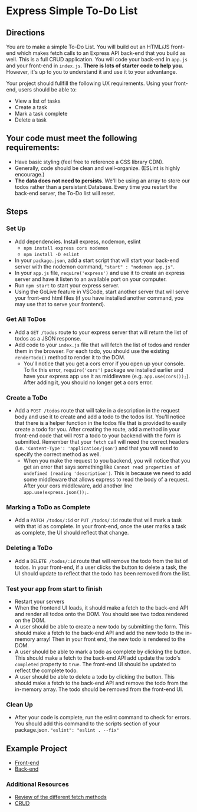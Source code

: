 # Express Simple To-Do List

## Directions
You are to make a simple To-Do List. You will build out an HTML/JS front-end which makes fetch calls to an Express API back-end that you build as well. This is a full CRUD application. You will code your back-end in `app.js` and your front-end in `index.js`. **There is lots of starter code to help you.** However, it's up to you to understand it and use it to your advantange.  

Your project should fullfill the following UX requirements. Using your front-end, users should be able to:
  * View a list of tasks
  * Create a task
  * Mark a task complete
  * Delete a task

## Your code must meet the following requirements:
  * Have basic styling (feel free to reference a CSS library CDN).
  * Generally, code should be clean and well-organize. (ESLint is highly encourage.)
  * **The data does not need to persists**. We'll be using an array to store our todos rather than a persistant Database. Every time you restart the back-end server, the To-Do list will reset. 

## Steps

### Set Up
  * Add dependencies. Install express, nodemon, eslint
      - `npm install express cors nodemon`
      - `npm install -D eslint`
  * In your `package.json`, add a start script that will start your back-end server with the nodemon command, `"start" : "nodemon app.js"`.
  * In your `app.js` file, `require('express')` and use it to create an express server and have it listen to an available port on your computer.
  * Run `npm start` to start your express server.
  * Using the GoLive feature in VSCode, start another server that will serve your front-end html files (if you have installed another command, you may use that to serve your frontend).

### Get All ToDos
  * Add a `GET /todos` route to your express server that will return the list of todos as a JSON response. 
  * Add code to your `index.js` file that will fetch the list of todos and render them in the browser. For each todo, you should use the existing `renderTodo()` method to render it to the DOM.  
    * You'll notice that you get a cors error if you open up your console. To fix this error, `require('cors')` package we installed earlier and have your express app use it as middleware (e.g. `app.use(cors());`). After adding it, you should no longer get a cors error.

### Create a ToDo
  * Add a `POST /todos` route that will take in a description in the request body and use it to create and add a todo to the todos list. You'll notice that there is a helper function in the todos file that is provided to easily create a todo for you. After creating the route, add a method in your front-end code that will `POST` a todo to your backend with the form is submitted. Remember that your `fetch` call will need the correct headers (i.e. `'Content-Type': 'application/json'`) and that you will need to specify the correct method as well.
    * When you make the request to you backend, you will notice that you get an error that says something like `Cannot read properties of undefined (reading 'description')`. This is because we need to add some middleware that allows express to read the body of a request. After your cors middleware, add another line `app.use(express.json());`. 

### Marking a ToDo as Complete
  * Add a `PATCH /todos/:id` or `PUT /todos/:id` route that will mark a task with that id as complete. In your front-end, once the user marks a task as complete, the UI should reflect that change.

### Deleting a ToDo
  * Add a `DELETE /todos/:id` route that will remove the todo from the list of todos. In your front-end, if a user clicks the button to delete a task, the UI should update to reflect that the todo has been removed from the list.

### Test your app from start to finish
  * Restart your servers
  * When the frontend UI loads, it should make a fetch to the back-end API and render all todos onto the DOM. You should see two todos rendered on the DOM.
  * A user should be able to create a new todo by submitting the form. This should make a fetch to  the back-end API and add the new todo to the in-memory array! Then in your front end, the new todo is rendered to the DOM.
  * A user should be able to mark a todo as complete by clicking the button. This should make a fetch to the back-end API add update the todo's `completed` property to `true`. The front-end UI should be updated to reflect the complete todo. 
  * A user should be able to delete a todo by clicking the button. This should make a fetch to the back-end API and remove the todo from the in-memory array. The todo should be removed from the front-end UI.

### Clean Up
  * After your code is complete, run the eslint command to check for errors. You should add this command to the scripts section of your package.json. `"eslint": "eslint . --fix"`

## Example Project
* [Front-end](https://fervent-poitras-2114af.netlify.app/)
* [Back-end](https://ann-express-todolist-1-backend.herokuapp.com/todos)

### Additional Resources
* [Review of the different fetch methods](https://medium.com/@9cv9official/what-are-get-post-put-patch-delete-a-walkthrough-with-javascripts-fetch-api-17be31755d28)
* [CRUD](https://en.wikipedia.org/wiki/Create,_read,_update_and_delete)
